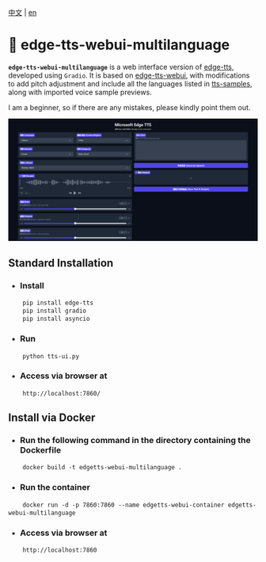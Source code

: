 [中文](./README.md) | [en](./README.en.md)

# 🍦 edge-tts-webui-multilanguage

**`edge-tts-webui-multilanguage`** is a web interface version of [edge-tts](https://github.com/rany2/edge-tts), developed using `Gradio`. It is based on [edge-tts-webui](https://github.com/ycyy/edge-tts-webui), with modifications to add pitch adjustment and include all the languages listed in [tts-samples](https://github.com/yaph/tts-samples), along with imported voice sample previews.

I am a beginner, so if there are any mistakes, please kindly point them out.

![](Snipaste.png)


## Standard Installation

- ### Install

```
    pip install edge-tts
    pip install gradio
    pip install asyncio
```

- ### Run

```
    python tts-ui.py
```

- ### Access via browser at

```
    http://localhost:7860/
```

## Install via Docker

- ### Run the following command in the directory containing the Dockerfile

```
    docker build -t edgetts-webui-multilanguage .
```

- ### Run the container

```
    docker run -d -p 7860:7860 --name edgetts-webui-container edgetts-webui-multilanguage
```

- ### Access via browser at

```
    http://localhost:7860
```

